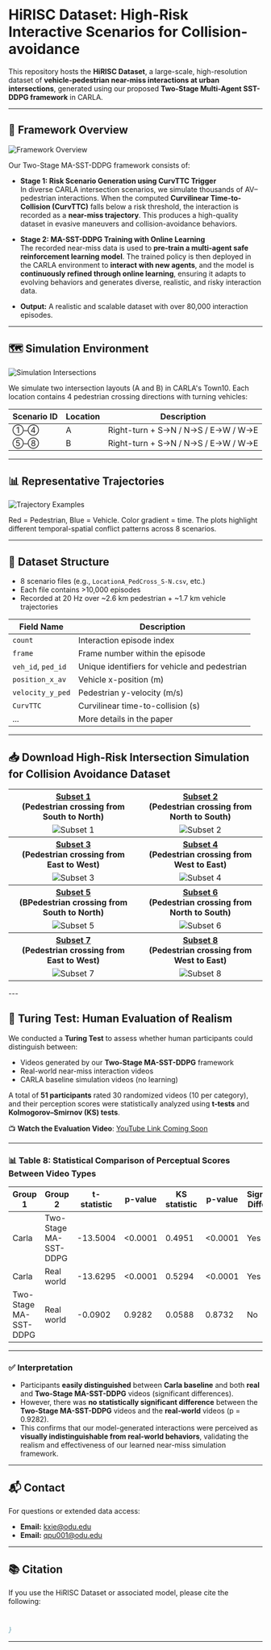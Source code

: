 # HiRISC Dataset: High-Risk Interactive Scenarios for Collision-avoidance

This repository hosts the **HiRISC Dataset**, a large-scale, high-resolution dataset of **vehicle-pedestrian near-miss interactions at urban intersections**, generated using our proposed **Two-Stage Multi-Agent SST-DDPG framework** in CARLA.

---

## 🧠 Framework Overview

![Framework Overview](https://github.com/Qpu523/HiRISC-Dataset/blob/7ac52fe8a27fbb071942795e77c5461db8f661d2/Config/Picture11.png)

Our Two-Stage MA-SST-DDPG framework consists of:

- **Stage 1: Risk Scenario Generation using CurvTTC Trigger**  
  In diverse CARLA intersection scenarios, we simulate thousands of AV–pedestrian interactions. When the computed **Curvilinear Time-to-Collision (CurvTTC)** falls below a risk threshold, the interaction is recorded as a **near-miss trajectory**. This produces a high-quality dataset in evasive maneuvers and collision-avoidance behaviors.

- **Stage 2: MA-SST-DDPG Training with Online Learning**  
  The recorded near-miss data is used to **pre-train a multi-agent safe reinforcement learning model**. The trained policy is then deployed in the CARLA environment to **interact with new agents**, and the model is **continuously refined through online learning**, ensuring it adapts to evolving behaviors and generates diverse, realistic, and risky interaction data.
- **Output:** A realistic and scalable dataset with over 80,000 interaction episodes.

---

## 🗺 Simulation Environment

![Simulation Intersections](https://github.com/Qpu523/HiRISC-Dataset/blob/7ac52fe8a27fbb071942795e77c5461db8f661d2/Config/Picture22.png)

We simulate two intersection layouts (A and B) in CARLA's Town10. Each location contains 4 pedestrian crossing directions with turning vehicles:

| Scenario ID | Location | Description                                |
|-------------|----------|--------------------------------------------|
| ①–④         | A        | Right-turn + S→N / N→S / E→W / W→E         |
| ⑤–⑧         | B        | Right-turn + S→N / N→S / E→W / W→E         |


---

## 📊 Representative Trajectories

![Trajectory Examples](https://github.com/Qpu523/HiRISC-Dataset/blob/7ac52fe8a27fbb071942795e77c5461db8f661d2/Config/Picture33.png)

Red = Pedestrian, Blue = Vehicle. Color gradient = time. The plots highlight different temporal-spatial conflict patterns across 8 scenarios.

---

## 📁 Dataset Structure

- 8 scenario files (e.g., `LocationA_PedCross_S-N.csv`, etc.)
- Each file contains >10,000 episodes
- Recorded at 20 Hz over ~2.6 km pedestrian + ~1.7 km vehicle trajectories

| Field Name         | Description                                 |
|--------------------|---------------------------------------------|
| `count`            | Interaction episode index                   |
| `frame`            | Frame number within the episode             |
| `veh_id`, `ped_id` | Unique identifiers for vehicle and pedestrian |
| `position_x_av`    | Vehicle x-position (m)                      |
| `velocity_y_ped`   | Pedestrian y-velocity (m/s)                 |
| `CurvTTC`          | Curvilinear time-to-collision (s)           |
| ...                | More details in the paper                   |

---

## 📥 Download High-Risk Intersection Simulation for Collision Avoidance Dataset

<table>
<tr>
<th><a href="https://1drv.ms/f/c/your-link-1">Subset 1<br></a>(Pedestrian crossing from South to North)</th>
<th><a href="https://1drv.ms/f/c/your-link-2">Subset 2<br></a>(Pedestrian crossing from North to South)</th>
</tr>
<tr>
<td align="center"><img src="https://github.com/Qpu523/HiRISC-Dataset/blob/e5532840771f062f3f88ca2029b0ff375d10c609/Config/1.png" alt="Subset 1" /></td>
<td align="center"><img src="https://github.com/Qpu523/HiRISC-Dataset/blob/e5532840771f062f3f88ca2029b0ff375d10c609/Config/2.png" alt="Subset 2" /></td>
</tr>

<tr>
<th><a href="https://1drv.ms/f/c/your-link-3">Subset 3<br></a>(Pedestrian crossing from East to West)</th>
<th><a href="https://1drv.ms/f/c/your-link-4">Subset 4<br></a>(Pedestrian crossing from West to East)</th>
</tr>
<tr>
<td align="center"><img src="https://github.com/Qpu523/HiRISC-Dataset/blob/e5532840771f062f3f88ca2029b0ff375d10c609/Config/3.png" alt="Subset 3" /></td>
<td align="center"><img src="https://github.com/Qpu523/HiRISC-Dataset/blob/e5532840771f062f3f88ca2029b0ff375d10c609/Config/4.png" alt="Subset 4" /></td>
</tr>

<tr>
<th><a href="https://1drv.ms/f/c/your-link-5">Subset 5<br></a>(BPedestrian crossing from South to North)</th>
<th><a href="https://1drv.ms/f/c/your-link-6">Subset 6<br></a>(Pedestrian crossing from North to South)</th>
</tr>
<tr>
<td align="center"><img src="https://github.com/Qpu523/HiRISC-Dataset/blob/e5532840771f062f3f88ca2029b0ff375d10c609/Config/5.png" alt="Subset 5" /></td>
<td align="center"><img src="https://github.com/Qpu523/HiRISC-Dataset/blob/e5532840771f062f3f88ca2029b0ff375d10c609/Config/6.png" alt="Subset 6" /></td>
</tr>

<tr>
<th><a href="https://1drv.ms/f/c/your-link-7">Subset 7<br></a>(Pedestrian crossing from East to West)</th>
<th><a href="https://1drv.ms/f/c/your-link-8">Subset 8<br></a>(Pedestrian crossing from West to East)</th>
</tr>
<tr>
<td align="center"><img src="https://github.com/Qpu523/HiRISC-Dataset/blob/e5532840771f062f3f88ca2029b0ff375d10c609/Config/7.png" alt="Subset 7" /></td>
<td align="center"><img src="https://github.com/Qpu523/HiRISC-Dataset/blob/e5532840771f062f3f88ca2029b0ff375d10c609/Config/8.png" alt="Subset 8" /></td>
</tr>

</table>
---


## 🎯 Turing Test: Human Evaluation of Realism

We conducted a **Turing Test** to assess whether human participants could distinguish between:

- Videos generated by our **Two-Stage MA-SST-DDPG** framework
- Real-world near-miss interaction videos
- CARLA baseline simulation videos (no learning)

A total of **51 participants** rated 30 randomized videos (10 per category), and their perception scores were statistically analyzed using **t-tests** and **Kolmogorov–Smirnov (KS) tests**.

📺 **Watch the Evaluation Video**: [YouTube Link Coming Soon](https://www.youtube.com/watch?v=YOUR_VIDEO_ID)

---

### 📊 Table 8: Statistical Comparison of Perceptual Scores Between Video Types

| **Group 1**           | **Group 2**             | **t-statistic** | **p-value** | **KS statistic** | **p-value** | **Significant Difference** |
|-----------------------|-------------------------|------------------|-------------|------------------|-------------|-----------------------------|
| Carla                 | Two-Stage MA-SST-DDPG   | -13.5004         | <0.0001     | 0.4951           | <0.0001     | Yes                         |
| Carla                 | Real world              | -13.6295         | <0.0001     | 0.5294           | <0.0001     | Yes                         |
| Two-Stage MA-SST-DDPG | Real world              | -0.0902          | 0.9282      | 0.0588           | 0.8732      | No                          |

---

### ✅ Interpretation

- Participants **easily distinguished** between **Carla baseline** and both **real** and **Two-Stage MA-SST-DDPG** videos (significant differences).
- However, there was **no statistically significant difference** between the **Two-Stage MA-SST-DDPG** videos and the **real-world** videos (p = 0.9282).
- This confirms that our model-generated interactions were perceived as **visually indistinguishable from real-world behaviors**, validating the realism and effectiveness of our learned near-miss simulation framework.


---

## 📬 Contact

For questions or extended data access:

- **Email:** kxie@odu.edu
- **Email:** qpu001@odu.edu
---



## 📚 Citation

If you use the HiRISC Dataset or associated model, please cite the following:

```bibtex


}
```

---


